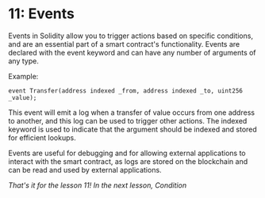 # 11: Events

Events in Solidity allow you to trigger actions based on specific conditions, and are an essential part of a smart contract's functionality. Events are declared with the event keyword and can have any number of arguments of any type.

Example:

```solidity
event Transfer(address indexed _from, address indexed _to, uint256 _value);
```

This event will emit a log when a transfer of value occurs from one address to another, and this log can be used to trigger other actions. The indexed keyword is used to indicate that the argument should be indexed and stored for efficient lookups.

Events are useful for debugging and for allowing external applications to interact with the smart contract, as logs are stored on the blockchain and can be read and used by external applications.

_That's it for the lesson 11! In the next lesson, Condition_
